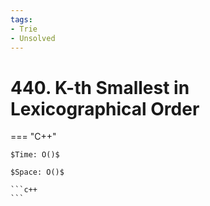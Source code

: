 ```yaml
---
tags:
- Trie
- Unsolved
---
```



# 440. K-th Smallest in Lexicographical Order

=== "C++"

    $Time: O()$

    $Space: O()$

    ```c++
    ```